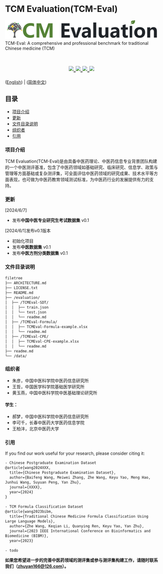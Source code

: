 # TCM Evaluation(TCM-Eval)
<a href="https://github.com/zhuyan166/TCMEval">
  <img src="figs/TCM_bench_logo.png" alt="Logo">
</a>
TCM-Eval: A comprehensive and professional benchmark for traditional Chinese medicine (TCM)
<h1 align="center">
  <a href="">
    <img src="https://img.shields.io/badge/releases-v0.1-red" />
  </a>
  <a href="">
    <img src="https://img.shields.io/badge/docs-v1.0-yellow" />
  </a>
  <a href="">
    <img src="https://img.shields.io/badge/TCM-Benchmark-blue" />
  </a>
  <a href="">
    <img src="https://img.shields.io/badge/LICENSE-CC BY NC ND 4.0-brightgreen" />
  </a>
</h1>

([English](readme.md)) | ([简体中文](readme_zh.md))

## 目录
- [项目介绍](#项目介绍)
- [更新](#更新)
- [文件目录说明](#文件目录说明)
- [组织者](#组织者)
- [引用](#引用)

### 项目介绍
TCM Evaluation(TCM-Eval)是由具备中医药理论、中医药信息专业背景团队构建的一个中医测评基准，包含了中医药领域如基础研究、临床研究、信息学、政策与管理等方面基础或复杂测评集，可全面评估中医药领域的研究成果、技术水平等方面表现，也可做为中医药教育领域测试标准，为中医药行业的发展提供有力的支持。

### 更新
[2024/6/7]
- 发布**中国中医专业研究生考试数据集** v0.1

[2024/6/1]发布v0.1版本
- 初始化项目
- 发布**中医数据集** v0.1
- 发布**中医方剂分类数据集** v0.1

### 文件目录说明
```
filetree 
├── ARCHITECTURE.md
├── LICENSE.txt
├── README.md
├── /evaluation/
│  ├── /TCMEval-SDT/
│  │  ├── train.json
│  │  └── test.json
│  │  └── readme.md
│  ├── /TCMEval-Formula/
│  │  ├── TCMEval-Formula-example.xlsx
│  │  └── readme.md
│  ├── /TCMEval-CPE/
│  │  ├── TCMEval-CPE-example.xlsx
│  │  └── readme.md
├── readme.md
└── /data/

```

### 组织者
- 朱彦，中国中医科学院中医药信息研究所
- 王哲，中国医学科学院基础医学研究所
- 黄玉燕，中国中医科学院中医基础理论研究所

#### 学生：
- 郝梦，中国中医科学院中医药信息研究所
- 李可千，长春中医药大学医药信息学院
- 王柏沣，北京中医药大学

### 引用
If you find our work useful for your research, please consider citing it:
```
- Chinese Postgraduate Examination Dataset
@article{wang2024XXX,
  title={Chinese Postgraduate Examination Dataset},
  author={Baifeng Wang, Meiwei Zhang, Zhe Wang, Keyu Yao, Meng Hao,  Junhui Wang, Suyuan Peng, Yan Zhu},
  journal={XXXX},
  year={2024}
}

- TCM Formula Classification Dataset
@article{wang2023bibm,
  title={Traditional Chinese Medicine Formula Classification Using Large Language Models},
  author={Zhe Wang, Keqian Li, Quanying Ren, Keyu Yao, Yan Zhu},
  journal={2023 IEEE International Conference on Bioinformatics and Biomedicine (BIBM)},
  year={2023}

- todo
```

**如果您希望进一步的完善中医药领域的测评集或参与测评集构建工作，请随时联系我们（zhuyan166@126.com）。**

